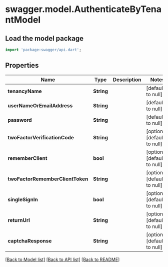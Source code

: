 # swagger.model.AuthenticateByTenantModel

## Load the model package
```dart
import 'package:swagger/api.dart';
```

## Properties
Name | Type | Description | Notes
------------ | ------------- | ------------- | -------------
**tenancyName** | **String** |  | [default to null]
**userNameOrEmailAddress** | **String** |  | [default to null]
**password** | **String** |  | [default to null]
**twoFactorVerificationCode** | **String** |  | [optional] [default to null]
**rememberClient** | **bool** |  | [optional] [default to null]
**twoFactorRememberClientToken** | **String** |  | [optional] [default to null]
**singleSignIn** | **bool** |  | [optional] [default to null]
**returnUrl** | **String** |  | [optional] [default to null]
**captchaResponse** | **String** |  | [optional] [default to null]

[[Back to Model list]](../README.md#documentation-for-models) [[Back to API list]](../README.md#documentation-for-api-endpoints) [[Back to README]](../README.md)


